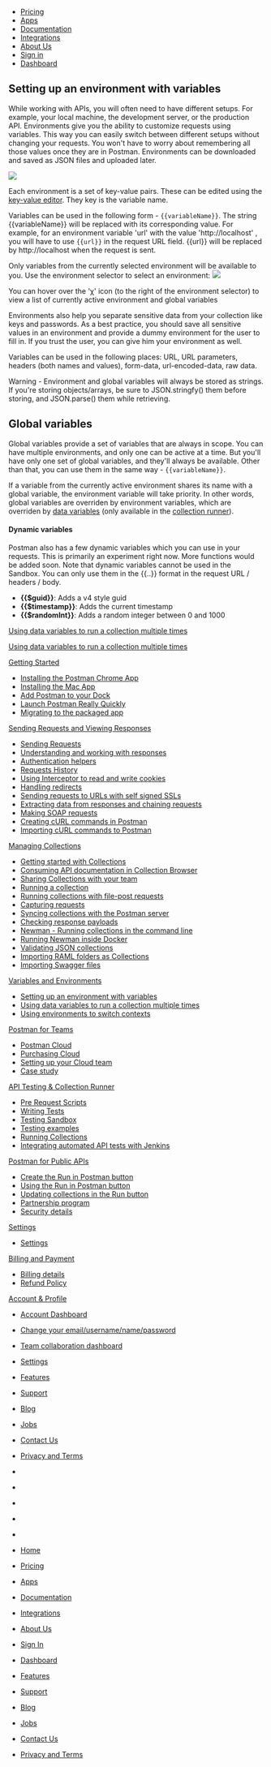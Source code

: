 [][0]

* [Pricing][1]
* [Apps][2]
* [Documentation][3]
* [Integrations][4]
* [About Us][5]
* [Sign in][6]
* [Dashboard][7]

## Setting up an environment with variables

While working with APIs, you will often need to have different setups. For example, your local machine, the development server, or the production API.
Environments give you the ability to customize requests using variables. This way you can easily switch between different setups without changing your requests.
You won't have to worry about remembering all those values once they are in Postman. Environments can be downloaded and saved as JSON files and uploaded later.

[![](../img/v1/docs/thumbs/28.png)
][8]

Each environment is a set of key-value pairs. These can be edited using the [key-value editor][9]. They key is the variable name.

Variables can be used in the following form - `{{variableName}}`. The string {{variableName}} will be replaced with its corresponding value.
For example, for an environment variable 'url' with the value 'http://localhost' , you will have to use `{{url}}` in the request URL field.
{{url}} will be replaced by http://localhost when the request is sent.

Only variables from the currently selected environment will be available to you. Use the environment selector to select an environment:
![](../img/v1/docs/env_selector.png)

You can hover over the 'χ' icon (to the right of the environment selector) to view a list of currently active environment and global variables

Environments also help you separate sensitive data from your collection like keys and passwords.
As a best practice, you should save all sensitive values in an environment and provide a dummy environment for the user to fill in. If you trust the user, you can give him your environment as well.

Variables can be used in the following places: URL, URL parameters, headers (both names and values), form-data, url-encoded-data, raw data.

Warning - Environment and global variables will always be stored as strings.
If you're storing objects/arrays, be sure to JSON.stringfy() them before storing, and JSON.parse() them while retrieving.

## Global variables

Global variables provide a set of variables that are always in scope. You can have multiple environments, and only one can be active at a time.
But you'll have only one set of global variables, and they'll always be available. Other than that, you can use them in the same way - `{{variableName}}`.

If a variable from the currently active environment shares its name with a global variable, the environment variable will take priority.
In other words, global variables are overriden by environment variables, which are overriden by
[data variables][10] (only available in the [collection runner][11]).

#### Dynamic variables

Postman also has a few dynamic variables which you can use in your requests. This is primarily an experiment right now. More functions would be added soon. Note that dynamic variables cannot be used in the Sandbox.
You can only use them in the {{..}} format in the request URL / headers / body.

* **{{$guid}}**: Adds a v4 style guid
* **{{$timestamp}}**: Adds the current timestamp
* **{{$randomInt}}**: Adds a random integer between 0 and 1000

[Using data variables to run a collection multiple times][12]

[Using data variables to run a collection multiple times][12]

[Getting Started][13]

* [Installing the Postman Chrome App
][14]
* [Installing the Mac App
][15]
* [Add Postman to your Dock
][16]
* [Launch Postman Really Quickly
][17]
* [Migrating to the packaged app
][18]

[Sending Requests and Viewing Responses][19]

* [Sending Requests
][20]
* [Understanding and working with responses
][21]
* [Authentication helpers
][22]
* [Requests History 
][23]
* [Using Interceptor to read and write cookies
][24]
* [Handling redirects
][25]
* [Sending requests to URLs with self signed SSLs
][26]
* [Extracting data from responses and chaining requests
][27]
* [Making SOAP requests
][28]
* [Creating cURL commands in Postman
][29]
* [Importing cURL commands to Postman
][30]

[Managing Collections][31]

* [Getting started with Collections
][32]
* [Consuming API documentation in Collection Browser
][33]
* [Sharing Collections with your team
][34]
* [Running a collection
][35]
* [Running collections with file-post requests
][36]
* [Capturing requests
][37]
* [Syncing collections with the Postman server
][38]
* [Checking response payloads
][39]
* [Newman - Running collections in the command line 
][40]
* [Running Newman inside Docker
][41]
* [Validating JSON collections
][42]
* [Importing RAML folders as Collections
][43]
* [Importing Swagger files
][44]

[Variables and Environments][45]

* [Setting up an environment with variables
][46]
* [Using data variables to run a collection multiple times
][12]
* [Using environments to switch contexts
][47]

[Postman for Teams][48]

* [Postman Cloud
][49]
* [Purchasing Cloud
][50]
* [Setting up your Cloud team
][51]
* [Case study
][52]

[API Testing & Collection Runner][53]

* [Pre Request Scripts
][54]
* [Writing Tests
][55]
* [Testing Sandbox
][56]
* [Testing examples
][57]
* [Running Collections
][58]
* [Integrating automated API tests with Jenkins
][59]

[Postman for Public APIs][60]

* [Create the Run in Postman button
][61]
* [Using the Run in Postman button
][62]
* [Updating collections in the Run button
][63]
* [Partnership program
][64]
* [Security details
][65]

[Settings][66]

* [Settings
][67]

[Billing and Payment][68]

* [Billing details
][69]
* [Refund Policy
][70]

[Account & Profile][71]

* [Account Dashboard
][72]
* [Change your email/username/name/password
][73]
* [Team collaboration dashboard
][74]
* [Settings
][67]

* [Features][75]
* [Support][76]
* [Blog][77]
* [Jobs][78]
* [Contact Us][79]
* [Privacy and Terms][80]

* [][81]
* [][82]
* [][83]
* [][84]
* [][85]

* [Home][0]
* [Pricing][1]
* [Apps][2]
* [Documentation][3]
* [Integrations][4]
* [About Us][5]
* [Sign In][6]
* [Dashboard][7]

* [Features][75]
* [Support][76]
* [Blog][77]
* [Jobs][78]
* [Contact Us][79]
* [Privacy and Terms][80]


[0]: /
[1]: /pricing
[2]: /apps
[3]: /docs/
[4]: /integrations
[5]: /about-us
[6]: https://app.getpostman.com/signup?redirect=web
[7]: https://app.getpostman.com/
[8]: ../img/v1/docs/source/28.png
[9]: ../docs/keyvalue_editor
[10]: http://blog.getpostman.com/index.php/2014/10/28/using-csv-and-json-files-in-the-postman-collection-runner/
[11]: ../docs/jetpacks_running_collections
[12]: /docs/multiple_instances
[13]: #collapse-0
[14]: /docs/introduction
[15]: /docs/install_mac
[16]: /docs/launch
[17]: /docs/launch_chrome_quickly
[18]: /docs/migration
[19]: #collapse-1
[20]: /docs/requests
[21]: /docs/responses
[22]: /docs/helpers
[23]: /docs/history
[24]: /docs/interceptor_cookies
[25]: /docs/handling_redirects
[26]: /docs/self_signed_certs
[27]: /docs/chaining_requests
[28]: /docs/soap_requests
[29]: /docs/creating_curl
[30]: /docs/importing_curl
[31]: #collapse-2
[32]: /docs/collections
[33]: /docs/consuming_api_documentation
[34]: /docs/sharing
[35]: /docs/running_collections
[36]: /docs/run_file_post_requests
[37]: /docs/capture
[38]: /docs/sync_overview
[39]: /docs/checking_payload_responses
[40]: /docs/newman_intro
[41]: /docs/newman_in_docker
[42]: /docs/validating_json_collections
[43]: /docs/importing_folders
[44]: /docs/importing_swagger
[45]: #collapse-3
[46]: /docs/environments
[47]: /docs/test_multi_environments
[48]: #collapse-4
[49]: /docs/cloud
[50]: /docs/buying_cloud
[51]: /docs/cloud_team_setup
[52]: http://blog.getpostman.com/2015/12/10/belong-keeps-its-architecture-in-order-with-postman/
[53]: #collapse-5
[54]: /docs/pre_request_scripts
[55]: /docs/writing_tests
[56]: /docs/sandbox
[57]: /docs/testing_examples
[58]: /docs/running_collections-1
[59]: /docs/integrating_with_jenkins
[60]: #collapse-6
[61]: /docs/run_button
[62]: /docs/run_button_ux
[63]: /docs/update_run_button
[64]: /docs/run_partner_prog
[65]: /docs/run_security
[66]: #collapse-7
[67]: /docs/settings
[68]: #collapse-8
[69]: /docs/billing_details
[70]: /refunds
[71]: #collapse-9
[72]: /dashboard
[73]: /dashboard/edit#
[74]: /dashboard/teams
[75]: /apps#changelog
[76]: /support
[77]: http://blog.getpostman.com
[78]: /jobs/
[79]: /contact-us
[80]: /licenses/privacy
[81]: https://twitter.com/postmanclient
[82]: https://www.facebook.com/getpostman
[83]: http://blog.getpostman.com/
[84]: https://plus.google.com/+Getpostman
[85]: https://github.com/postmanlabs